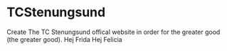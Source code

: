 # TCStenungsund
Create The TC Stenungsund offical website in order for the greater good (the greater good).
Hej Frida
Hej Felicia
